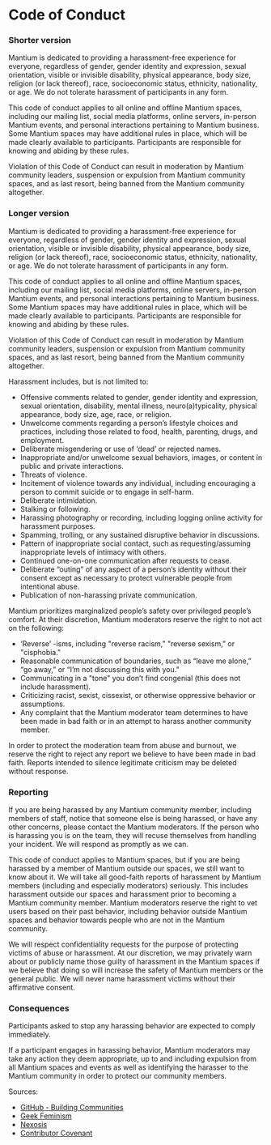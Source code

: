 
# Code of Conduct

### **Shorter version**

Mantium is dedicated to providing a harassment-free experience for everyone, regardless of gender, gender identity and expression, sexual orientation, visible or invisible disability, physical appearance, body size, religion (or lack thereof), race, socioeconomic status, ethnicity, nationality, or age. We do not tolerate harassment of participants in any form.

This code of conduct applies to all online and offline Mantium spaces, including our mailing list, social media platforms, online servers, in-person Mantium events, and personal interactions pertaining to Mantium business. Some Mantium spaces may have additional rules in place, which will be made clearly available to participants. Participants are responsible for knowing and abiding by these rules.

Violation of this Code of Conduct can result in moderation by Mantium community leaders, suspension or expulsion from Mantium community spaces, and as last resort, being banned from the Mantium community altogether.

### **Longer version**

Mantium is dedicated to providing a harassment-free experience for everyone, regardless of gender, gender identity and expression, sexual orientation, visible or invisible disability, physical appearance, body size, religion (or lack thereof), race, socioeconomic status, ethnicity, nationality, or age. We do not tolerate harassment of participants in any form.

This code of conduct applies to all online and offline Mantium spaces, including our mailing list, social media platforms, online servers, in-person Mantium events, and personal interactions pertaining to Mantium business. Some Mantium spaces may have additional rules in place, which will be made clearly available to participants. Participants are responsible for knowing and abiding by these rules.

Violation of this Code of Conduct can result in moderation by Mantium community leaders, suspension or expulsion from Mantium community spaces, and as last resort, being banned from the Mantium community altogether.

Harassment includes, but is not limited to:

- Offensive comments related to gender, gender identity and expression, sexual orientation, disability, mental illness, neuro(a)typicality, physical appearance, body size, age, race, or religion.
- Unwelcome comments regarding a person’s lifestyle choices and practices, including those related to food, health, parenting, drugs, and employment.
- Deliberate misgendering or use of ‘dead’ or rejected names.
- Inappropriate and/or unwelcome sexual behaviors, images, or content in public and private interactions.
- Threats of violence.
- Incitement of violence towards any individual, including encouraging a person to commit suicide or to engage in self-harm.
- Deliberate intimidation.
- Stalking or following.
- Harassing photography or recording, including logging online activity for harassment purposes.
- Spamming, trolling, or any sustained disruptive behavior in discussions.
- Pattern of inappropriate social contact, such as requesting/assuming inappropriate levels of intimacy with others.
- Continued one-on-one communication after requests to cease.
- Deliberate “outing” of any aspect of a person’s identity without their consent except as necessary to protect vulnerable people from intentional abuse.
- Publication of non-harassing private communication.

Mantium prioritizes marginalized people’s safety over privileged people’s comfort. At their discretion, Mantium moderators reserve the right to not act on the following:

- ‘Reverse’ -isms, including "reverse racism," "reverse sexism," or "cisphobia."
- Reasonable communication of boundaries, such as “leave me alone,” “go away,” or “I’m not discussing this with you.”
- Communicating in a "tone" you don’t find congenial (this does not include harassment).
- Criticizing racist, sexist, cissexist, or otherwise oppressive behavior or assumptions.
- Any complaint that the Mantium moderator team determines to have been made in bad faith or in an attempt to harass another community member.

In order to protect the moderation team from abuse and burnout, we reserve the right to reject any report we believe to have been made in bad faith. Reports intended to silence legitimate criticism may be deleted without response.

### **Reporting**

If you are being harassed by any Mantium community member, including members of staff, notice that someone else is being harassed, or have any other concerns, please contact the Mantium moderators. If the person who is harassing you is on the team, they will recuse themselves from handling your incident. We will respond as promptly as we can.

This code of conduct applies to Mantium spaces, but if you are being harassed by a member of Mantium outside our spaces, we still want to know about it. We will take all good-faith reports of harassment by Mantium members (including and especially moderators) seriously. This includes harassment outside our spaces and harassment prior to becoming a Mantium community member. Mantium moderators reserve the right to vet users based on their past behavior, including behavior outside Mantium spaces and behavior towards people who are not in the Mantium community.

We will respect confidentiality requests for the purpose of protecting victims of abuse or harassment. At our discretion, we may privately warn about or publicly name those guilty of harassment in the Mantium spaces if we believe that doing so will increase the safety of Mantium members or the general public. We will never name harassment victims without their affirmative consent.

### **Consequences**

Participants asked to stop any harassing behavior are expected to comply immediately.

If a participant engages in harassing behavior, Mantium moderators may take any action they deem appropriate, up to and including expulsion from all Mantium spaces and events as well as identifying the harasser to the Mantium community in order to protect our community members.


Sources:

- [GitHub - Building Communities](https://docs.github.com/en/communities/setting-up-your-project-for-healthy-contributions/setting-guidelines-for-repository-contributors)
- [Geek Feminism](https://geekfeminism.wikia.org/wiki/Community_anti-harassment/Policy)
- [Nexosis](https://github.com/Nexosis/community-code-of-conduct/blob/master/long-form-code-of-conduct.md#long-form-code-of-conduct)
- [Contributor Covenant](https://www.contributor-covenant.org/)